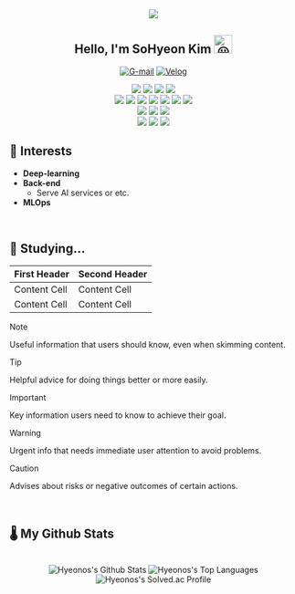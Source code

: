 <!--https://docs.github.com/ko/get-started/writing-on-github/getting-started-with-writing-and-formatting-on-github/basic-writing-and-formatting-syntax-->
<!-- https://googlefonts.github.io/noto-emoji-animation/ -->
<!-- https://velog.io/@leemember/%EA%B9%83%ED%97%88%EB%B8%8C-%ED%94%84%EB%A1%9C%ED%95%84-%EA%BE%B8%EB%AF%B8%EA%B8%B0-README.md -->


<div align="center">
<img src="https://capsule-render.vercel.app/api?type=venom&height=200&color=gradient&text=Hyeonos&section=header&reversal=false&textBg=false&fontAlign=50&fontAlignY=45&animation=twinkling&fontSize=20&rotate=0&strokeWidth=0&fontColor=FFFFFF&desc=Grind%20hard,%20Shine%20hard&descSize=10&descAlignY=53"/>
</div>

<h2 align="center">
  Hello, I'm SoHyeon Kim
  <picture>
  <source srcset="https://fonts.gstatic.com/s/e/notoemoji/latest/1f603/512.webp" type="image/webp">
  <img src="https://fonts.gstatic.com/s/e/notoemoji/latest/1f603/512.gif" alt="😃" width="32" height="32">
  </picture>
</h2>

<div align="center">
  
[![G-mail](https://img.shields.io/badge/📧Gmail-hyeonos248@gmail.com-orange)](hyeonos248@gmail.com)
[![Velog](https://img.shields.io/badge/✅Velog-velog.io/@sohyeonos248-green)](https://velog.io/@sohyeonos248)

<!-- ### 🛠️ Languages and Stacks 🛠️ -->

<img src="https://img.shields.io/badge/PYTHON-3776AB?style=flat-square&logo=PYTHON&logoColor=white"/>
<img src="https://img.shields.io/badge/Numpy-013243?style=flat-square&logo=Numpy&logoColor=white"/>
<img src="https://img.shields.io/badge/Jupyter-F37626?style=flat-square&logo=Jupyter&logoColor=white"/>
<img src="https://img.shields.io/badge/PyTorch-EE4C2C?style=flat-square&logo=PyTorch&logoColor=white"/>
<br/>
<img src="https://img.shields.io/badge/C++-00599C?style=flat-square&logo=cplusplus&logoColor=white"/>
<img src="https://img.shields.io/badge/OpenCV-5C3EE8?style=flat-square&logo=opencv&logoColor=white"/>
<img src="https://img.shields.io/badge/HTML-E34F26?style=flat-square&logo=HTML5&logoColor=white"/>
<img src="https://img.shields.io/badge/CSS-1572B6?style=flat-square&logo=CSS3&logoColor=white"/>
<img src="https://img.shields.io/badge/JavaScript-F7DF1E?style=flat-square&logo=JavaScript&logoColor=white"/>
<img src="https://img.shields.io/badge/Node.js-5FA04E?style=flat-square&logo=Node.js&logoColor=white"/>
<img src="https://img.shields.io/badge/MySQL-4479A1?style=flat-square&logo=MySQL&logoColor=white"/>
<br/>
<img src="https://img.shields.io/badge/Windows-0078D4?style=flat-square&logo=Windows&logoColor=white"/>
<img src="https://img.shields.io/badge/Linux-FCC624?style=flat-square&logo=Linux&logoColor=white"/>
<img src="https://img.shields.io/badge/Ubuntu-E95420?style=flat-square&logo=Ubuntu&logoColor=white"/>
<br/>
<img src="https://img.shields.io/badge/Git-F05032?style=flat-square&logo=Git&logoColor=white"/>
<img src="https://img.shields.io/badge/Slack-4A154B?style=flat-square&logo=Slack&logoColor=white"/>
<img src="https://img.shields.io/badge/Notion-000000?style=flat-square&logo=Notion&logoColor=white"/>

</div>




## 🌟 Interests
- **Deep-learning**
- **Back-end**
  - Serve AI services or etc.
- **MLOps**



<br/>

## 🎸 Studying...


First Header  | Second Header
------------- | -------------
Content Cell  | Content Cell
Content Cell  | Content Cell




> [!NOTE]
> Useful information that users should know, even when skimming content.

> [!TIP]
> Helpful advice for doing things better or more easily.

> [!IMPORTANT]
> Key information users need to know to achieve their goal.

> [!WARNING]
> Urgent info that needs immediate user attention to avoid problems.

> [!CAUTION]
> Advises about risks or negative outcomes of certain actions.





<br/>

## 🌡 My Github Stats

<p align="center">
<br/>

<img alt="Hyeonos's Github Stats" src="https://github-readme-stats.vercel.app/api?username=hyeonos&show_icons=true&count_private=true&hide_border=true&text_color=E1F5EF&bg_color=071019&title_color=35D6D6&icon_color=14A5A5" />

<img alt="Hyeonos's Top Languages" src="https://github-readme-stats.vercel.app/api/top-langs/?username=hyeonos&langs_count=8&count_private=true&layout=compact&hide_border=true&&text_color=E1F5EF&bg_color=071019&title_color=35D6D6&icon_color=14A5A5" />

<img alt="Hyeonos's Solved.ac Profile" src="http://mazassumnida.wtf/api/generate_badge?boj=hyeonos248" />

<!-- <b>Note:</b> Top languages is only a metric of the languages my public code consists of and doesn't reflect experience or skill level. -->

<!--<img alt="Hyeonos's Activity Graph" src="https://activity-graph.herokuapp.com/graph?username=hyeonos&theme=react-dark&hide_border=true&custom_title=SoHyeon%20Kim%27s%20Activity%20Graph" />-->


<br/>

</p>



<!-- [![Hits](https://hits.seeyoufarm.com/api/count/incr/badge.svg?url=https%3A%2F%2Fgithub.com%2Fhyeonos&count_bg=%2379C83D&title_bg=%23555555&icon=&icon_color=%23E7E7E7&title=hits&edge_flat=false)](https://github.com/hyeonos) -->
